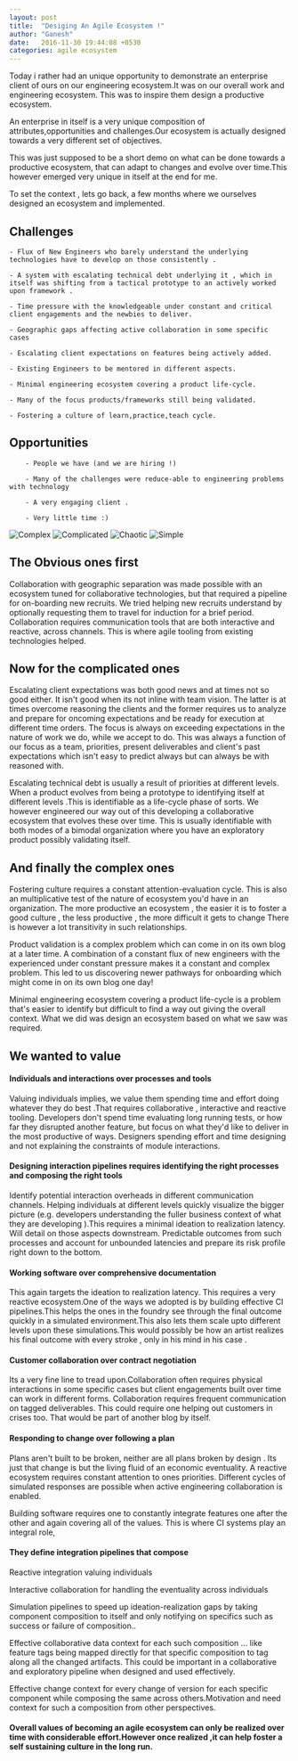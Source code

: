 ```yaml
---
layout: post
title:  "Desiging An Agile Ecosystem !"
author: "Ganesh"
date:   2016-11-30 19:44:08 +0530
categories: agile ecosystem
---
```


Today i rather had an unique opportunity to demonstrate  an enterprise client of ours on our engineering ecosystem.It was on our overall work and engineering ecosystem.
This was to inspire them design a productive ecosystem.

An enterprise in itself is a very unique composition of attributes,opportunities and challenges.Our ecosystem is actually designed towards a very different set of objectives.

This was just supposed to be a short demo on what can be done towards a productive ecosystem, that can adapt to changes and evolve over time.This however emerged very unique in itself at the end for me.

To set the context , lets go back, a few months where we ourselves designed an ecosystem and implemented.

## Challenges ##


    - Flux of New Engineers who barely understand the underlying technologies have to develop on those consistently .

    - A system with escalating technical debt underlying it , which in itself was shifting from a tactical prototype to an actively worked upon framework .

    - Time pressure with the knowledgeable under constant and critical client engagements and the newbies to deliver.

    - Geographic gaps affecting active collaboration in some specific cases

    - Escalating client expectations on features being actively added.

    - Existing Engineers to be mentored in different aspects.

    - Minimal engineering ecosystem covering a product life-cycle.

    - Many of the focus products/frameworks still being validated.

    - Fostering a culture of learn,practice,teach cycle.

## Opportunities ##


        - People we have (and we are hiring !)

        - Many of the challenges were reduce-able to engineering problems with technology

        - A very engaging client .

        - Very little time :)


 ![Complex](/img/Complex.jpg)
 ![Complicated](/img/Complicated.jpg)
 ![Chaotic](/img/Chaotic.jpg)
 ![Simple](/img/Simple.jpg)

## The Obvious ones first ##

Collaboration with geographic separation was made possible with an ecosystem tuned for collaborative technologies, but that required a pipeline for on-boarding new recruits. We tried helping new recruits understand by optionally requesting them to travel for induction for a brief period. Collaboration requires communication tools that are both interactive and reactive, across channels. This is where agile tooling from existing technologies helped.

## Now for the complicated ones ##

Escalating client expectations was both good news and at times not so good either. It isn't good when its not inline with team vision. The latter is at times overcome reasoning the clients and the former requires us to analyze and prepare for oncoming expectations and be ready for execution at different time orders. The focus is always on exceeding expectations in the nature of work we do, while we accept to do. This was always a function of our focus as a team, priorities, present deliverables  and client's past expectations which isn't easy to predict always but can always be with reasoned with.             

Escalating technical debt is usually a result of priorities at different levels. When a product evolves from being a prototype  to identifying itself at different levels .This is identifiable as a life-cycle phase of sorts. We however engineered our way out of this developing a collaborative ecosystem that evolves these over time. This is usually identifiable with both modes of a bimodal organization where you have an exploratory product possibly validating itself.

##  And finally the complex ones ##

Fostering culture requires a constant attention-evaluation cycle. This is also an multiplicative test of the nature of ecosystem you'd have in an organization. The more productive an ecosystem , the easier it is to foster a good culture , the less productive , the more difficult it gets to change There is however a lot transitivity in such  relationships.

Product validation is a complex problem which can come in on its own blog at a later time.
A combination of a constant flux of new engineers with the experienced under constant pressure makes it a constant and complex problem. This led to us discovering newer pathways for onboarding which might come in on its own blog one day!

Minimal engineering ecosystem covering a product life-cycle is a problem that's easier to identify but difficult to find a way out giving the overall context. What we did was design an ecosystem based on what we saw was required.


## We wanted to value ##

#### Individuals and interactions over processes and tools ####

Valuing individuals implies, we value them spending time and effort doing whatever they do best .That requires collaborative , interactive and reactive tooling. Developers don't spend time  evaluating long running tests, or how far they disrupted another feature, but focus on what they'd like to deliver in the most productive of ways. Designers spending effort and time designing and not explaining the constraints of module interactions.


#### Designing interaction pipelines requires identifying the right processes and composing the right tools ####

Identify potential interaction overheads in different communication channels.
Helping individuals at different levels quickly visualize the bigger picture (e.g. developers understanding the fuller business context of what they are developing ).This requires a minimal ideation to realization latency. Will detail on those aspects downstream.
Predictable outcomes from such processes and account for unbounded latencies and prepare its risk profile right down to the bottom.


#### Working software over comprehensive documentation ####

This again targets the ideation to realization latency. This requires a very reactive ecosystem.One of the ways we adopted is by building  effective CI pipelines.This helps the ones in the foundry see through the final outcome quickly in a simulated environment.This also lets them scale upto different levels upon these simulations.This would possibly be  how an artist realizes his final outcome with every stroke , only in his mind in his case .


#### Customer collaboration over contract negotiation ####


Its a very fine line to tread upon.Collaboration often requires physical interactions in some specific cases but client engagements built over time can work in different forms. Collaboration requires frequent communication on tagged deliverables. This could require one helping out customers in crises too. That would be part of another blog by itself.


#### Responding to change over following a plan ####


Plans aren't built to be broken, neither are all plans broken by design .
Its just that change is but the living fluid of an economic eventuality.
A reactive ecosystem requires constant attention to ones priorities.
Different cycles of simulated responses are possible when active engineering collaboration is enabled.


Building software requires one to constantly integrate features one after the other and again covering all of the values. This is where CI systems play an integral role,

#### They define integration pipelines that compose ####


Reactive integration valuing individuals

Interactive collaboration for handling the eventuality across individuals

Simulation pipelines to speed up ideation-realization gaps by taking component composition to itself and  only notifying on specifics such as success or failure of composition..

Effective collaborative data context for each such composition ... like feature tags being mapped directly for that specific composition to tag along all the changed artifacts. This could be important in a collaborative and exploratory pipeline when designed and used effectively.

Effective change context for every change of version for each specific component while composing the same across others.Motivation and need context for such a composition from other perspectives.


#### Overall values of becoming an agile ecosystem can only be realized over time with considerable effort.However once realized ,it can help foster a self sustaining culture in the long run. ####
